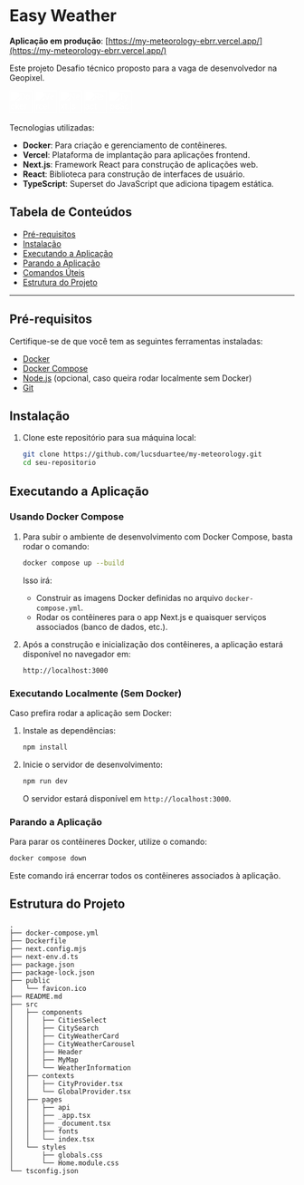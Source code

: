 # Easy Weather

**Aplicação em produção**: [https://my-meteorology-ebrr.vercel.app/](https://my-meteorology-ebrr.vercel.app/)

Este projeto Desafio técnico proposto para a vaga de desenvolvedor na Geopixel.

<img src="https://simpleicons.org/icons/docker.svg" alt="Docker" width="40" height="40" style="filter: brightness(0) invert(1);"/>
<img src="https://simpleicons.org/icons/vercel.svg" alt="Vercel" width="40" height="40" style="filter: brightness(0) invert(1);"/>
<img src="https://simpleicons.org/icons/nextdotjs.svg" alt="Next.js" width="40" height="40" style="filter: brightness(0) invert(1);"/>
<img src="https://simpleicons.org/icons/react.svg" alt="React" width="40" height="40" style="filter: brightness(0) invert(1);"/>
<img src="https://simpleicons.org/icons/typescript.svg" alt="TypeScript" width="40" height="40" style="filter: brightness(0) invert(1);"/>

Tecnologias utilizadas:

- **Docker**: Para criação e gerenciamento de contêineres.
- **Vercel**: Plataforma de implantação para aplicações frontend.
- **Next.js**: Framework React para construção de aplicações web.
- **React**: Biblioteca para construção de interfaces de usuário.
- **TypeScript**: Superset do JavaScript que adiciona tipagem estática.


 ## Tabela de Conteúdos

 - [Pré-requisitos](#pré-requisitos)
 - [Instalação](#instalação)
 - [Executando a Aplicação](#executando-a-aplicação)
 - [Parando a Aplicação](#parando-a-aplicação)
 - [Comandos Úteis](#comandos-úteis)
 - [Estrutura do Projeto](#estrutura-do-projeto)
---

 ## Pré-requisitos

 Certifique-se de que você tem as seguintes ferramentas instaladas:

 - [Docker](https://www.docker.com/get-started)
 - [Docker Compose](https://docs.docker.com/compose/install/)
 - [Node.js](https://nodejs.org/) (opcional, caso queira rodar localmente sem Docker)
 - [Git](https://git-scm.com/)

 ## Instalação

 1. Clone este repositório para sua máquina local:
    ```bash
    git clone https://github.com/lucsduartee/my-meteorology.git
    cd seu-repositorio
    ```

 ## Executando a Aplicação

 ### Usando Docker Compose

 1. Para subir o ambiente de desenvolvimento com Docker Compose, basta rodar o comando:
    ```bash
    docker compose up --build
    ```

    Isso irá:
    - Construir as imagens Docker definidas no arquivo `docker-compose.yml`.
    - Rodar os contêineres para o app Next.js e quaisquer serviços associados (banco de dados, etc.).

 2. Após a construção e inicialização dos contêineres, a aplicação estará disponível no navegador em:
    ```
    http://localhost:3000
    ```

 ### Executando Localmente (Sem Docker)

 Caso prefira rodar a aplicação sem Docker:

 1. Instale as dependências:
    ```bash
    npm install
    ```

 2. Inicie o servidor de desenvolvimento:
    ```bash
    npm run dev
    ```

    O servidor estará disponível em `http://localhost:3000`.

###  Parando a Aplicação

 Para parar os contêineres Docker, utilize o comando:

 ```bash
 docker compose down
 ```

 Este comando irá encerrar todos os contêineres associados à aplicação.

## Estrutura do Projeto

 ```plaintext
.
├── docker-compose.yml
├── Dockerfile
├── next.config.mjs
├── next-env.d.ts
├── package.json
├── package-lock.json
├── public
│   └── favicon.ico
├── README.md
├── src
│   ├── components
│   │   ├── CitiesSelect
│   │   ├── CitySearch
│   │   ├── CityWeatherCard
│   │   ├── CityWeatherCarousel
│   │   ├── Header
│   │   ├── MyMap
│   │   └── WeatherInformation
│   ├── contexts
│   │   ├── CityProvider.tsx
│   │   └── GlobalProvider.tsx
│   ├── pages
│   │   ├── api
│   │   ├── _app.tsx
│   │   ├── _document.tsx
│   │   ├── fonts
│   │   └── index.tsx
│   └── styles
│       ├── globals.css
│       └── Home.module.css
└── tsconfig.json
 ```